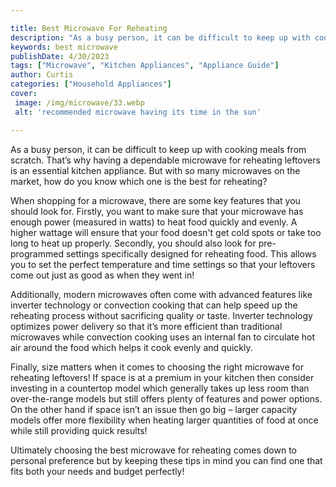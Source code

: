 ```yaml
---

title: Best Microwave For Reheating
description: "As a busy person, it can be difficult to keep up with cooking meals from scratch. That’s why having a dependable microwave for reh...see more"
keywords: best microwave
publishDate: 4/30/2023
tags: ["Microwave", "Kitchen Appliances", "Appliance Guide"]
author: Curtis
categories: ["Household Appliances"]
cover: 
 image: /img/microwave/33.webp
 alt: 'recommended microwave having its time in the sun'

---
```


As a busy person, it can be difficult to keep up with cooking meals from scratch. That’s why having a dependable microwave for reheating leftovers is an essential kitchen appliance. But with so many microwaves on the market, how do you know which one is the best for reheating?

When shopping for a microwave, there are some key features that you should look for. Firstly, you want to make sure that your microwave has enough power (measured in watts) to heat food quickly and evenly. A higher wattage will ensure that your food doesn't get cold spots or take too long to heat up properly. Secondly, you should also look for pre-programmed settings specifically designed for reheating food. This allows you to set the perfect temperature and time settings so that your leftovers come out just as good as when they went in! 

Additionally, modern microwaves often come with advanced features like inverter technology or convection cooking that can help speed up the reheating process without sacrificing quality or taste. Inverter technology optimizes power delivery so that it’s more efficient than traditional microwaves while convection cooking uses an internal fan to circulate hot air around the food which helps it cook evenly and quickly. 

Finally, size matters when it comes to choosing the right microwave for reheating leftovers! If space is at a premium in your kitchen then consider investing in a countertop model which generally takes up less room than over-the-range models but still offers plenty of features and power options. On the other hand if space isn’t an issue then go big – larger capacity models offer more flexibility when heating larger quantities of food at once while still providing quick results! 

Ultimately choosing the best microwave for reheating comes down to personal preference but by keeping these tips in mind you can find one that fits both your needs and budget perfectly!
